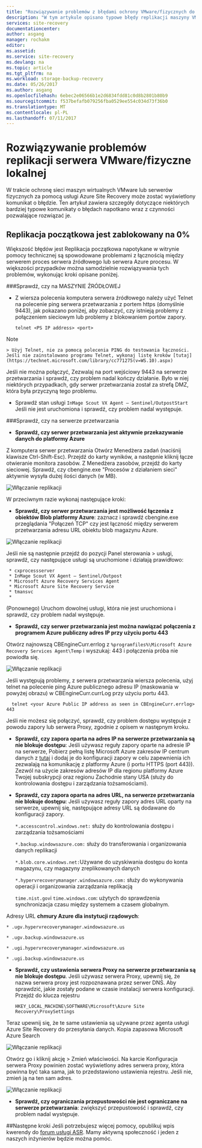 ```yaml
---
title: "Rozwiązywanie problemów z błędami ochrony VMware/fizycznych do platformy Azure | Dokumentacja firmy Microsoft"
description: "W tym artykule opisano typowe błędy replikacji maszyny VMware i sposoby ich rozwiązywania"
services: site-recovery
documentationcenter: 
author: asgang
manager: rochakm
editor: 
ms.assetid: 
ms.service: site-recovery
ms.devlang: na
ms.topic: article
ms.tgt_pltfrm: na
ms.workload: storage-backup-recovery
ms.date: 05/26/2017
ms.author: asgang
ms.openlocfilehash: 6ebec2e06566b1e2d6834fdd81c0d8b2801b80b9
ms.sourcegitcommit: f537befafb079256fba0529ee554c034d73f36b0
ms.translationtype: MT
ms.contentlocale: pl-PL
ms.lasthandoff: 07/11/2017
---
```

# <a name="troubleshoot-on-premises-vmwarephysical-server-replication-issues"></a>Rozwiązywanie problemów replikacji serwera VMware/fizyczne lokalnej
W trakcie ochronę sieci maszyn wirtualnych VMware lub serwerów fizycznych za pomocą usługi Azure Site Recovery może zostać wyświetlony komunikat o błędzie. Ten artykuł zawiera szczegóły dotyczące niektórych bardziej typowe komunikaty o błędach napotkano wraz z czynności pozwalające rozwiązać je.


## <a name="initial-replication-is-stuck-at-0"></a>Replikacja początkowa jest zablokowany na 0%
Większość błędów jest Replikacja początkowa napotykane w witrynie pomocy technicznej są spowodowane problemami z łącznością między serwerem proces serwera źródłowego lub serwera Azure procesu.
W większości przypadków można samodzielnie rozwiązywania tych problemów, wykonując kroki opisane poniżej.

###<a name="check-the-following-on-source-machine"></a>Sprawdź, czy na MASZYNIE ŹRÓDŁOWEJ
* Z wiersza polecenia komputera serwera źródłowego należy użyć Telnet na polecenie ping serwera przetwarzania z portem https (domyślnie 9443), jak pokazano poniżej, aby zobaczyć, czy istnieją problemy z połączeniem sieciowym lub problemy z blokowaniem portów zapory.
     
    `telnet <PS IP address> <port>`
> [!NOTE]
    > Użyj Telnet, nie za pomocą polecenia PING do testowania łączności.  Jeśli nie zainstalowano programu Telnet, wykonaj listę kroków [tutaj](https://technet.microsoft.com/library/cc771275(v=WS.10).aspx)

Jeśli nie można połączyć, Zezwalaj na port wejściowy 9443 na serwerze przetwarzania i sprawdź, czy problem nadal kończy działanie. Było w niej niektórych przypadkach, gdy serwer przetwarzania został za strefą DMZ, która była przyczyną tego problemu.

* Sprawdź stan usługi `InMage Scout VX Agent – Sentinel/OutpostStart` Jeśli nie jest uruchomiona i sprawdź, czy problem nadal występuje.   
 
###<a name="check-the-following-on-process-server"></a>Sprawdź, czy na serwerze przetwarzania

* **Sprawdź, czy serwer przetwarzania jest aktywnie przekazywanie danych do platformy Azure** 

Z komputera serwer przetwarzania Otwórz Menedżera zadań (naciśnij klawisze Ctrl-Shift-Esc). Przejdź do karty wyników, a następnie kliknij łącze otwieranie monitora zasobów. Z Menedżera zasobów, przejdź do karty sieciowej. Sprawdź, czy cbengine.exe "Procesów z działaniem sieci" aktywnie wysyła dużej ilości danych (w MB).

![Włączanie replikacji](./media/site-recovery-protection-common-errors/cbengine.png)

W przeciwnym razie wykonaj następujące kroki:

* **Sprawdź, czy serwer przetwarzania jest możliwość łączenia z obiektów Blob platformy Azure**: zaznacz i sprawdź cbengine.exe przeglądania "Połączeń TCP" czy jest łączność między serwerem przetwarzania adresu URL obiektu blob magazynu Azure.

![Włączanie replikacji](./media/site-recovery-protection-common-errors/rmonitor.png)

Jeśli nie są następnie przejdź do pozycji Panel sterowania > usługi, sprawdź, czy następujące usługi są uruchomione i działają prawidłowo:

     * cxprocessserver
     * InMage Scout VX Agent – Sentinel/Outpost
     * Microsoft Azure Recovery Services Agent
     * Microsoft Azure Site Recovery Service
     * tmansvc
     * 
(Ponownego) Uruchom dowolnej usługi, która nie jest uruchomiona i sprawdź, czy problem nadal występuje.

* **Sprawdź, czy serwer przetwarzania jest można nawiązać połączenia z programem Azure publiczny adres IP przy użyciu portu 443**

Otwórz najnowszą CBEngineCurr.errlog z `%programfiles%\Microsoft Azure Recovery Services Agent\Temp` i wyszukaj: 443 i połączenia próba nie powiodła się.

![Włączanie replikacji](./media/site-recovery-protection-common-errors/logdetails1.png)

Jeśli występują problemy, z serwera przetwarzania wiersza polecenia, użyj telnet na polecenie ping Azure publicznego adresu IP (maskowania w powyżej obrazu) w CBEngineCurr.currLog przy użyciu portu 443.

      telnet <your Azure Public IP address as seen in CBEngineCurr.errlog>  443
Jeśli nie możesz się połączyć, sprawdź, czy problem dostępu występuje z powodu zapory lub serwera Proxy, zgodnie z opisem w następnym kroku.


* **Sprawdź, czy zapora oparta na adres IP na serwerze przetwarzania są nie blokuje dostępu**: Jeśli używasz reguły zapory oparte na adresie IP na serwerze, Pobierz pełną listę Microsoft Azure zakresów IP centrum danych z [tutaj](https://www.microsoft.com/download/details.aspx?id=41653) i dodaj je do konfiguracji zapory w celu zapewnienia ich zezwalają na komunikację z platformy Azure (i portu HTTPS (port 443)).  Zezwól na użycie zakresów adresów IP dla regionu platformy Azure Twojej subskrypcji oraz regionu Zachodnie stany USA (służy do kontrolowania dostępu i zarządzania tożsamościami).

* **Sprawdź, czy zapora oparta na adres URL, na serwerze przetwarzania nie blokuje dostępu**: Jeśli używasz reguły zapory adres URL oparty na serwerze, upewnij się, następujące adresy URL są dodawane do konfiguracji zapory. 
     
  `*.accesscontrol.windows.net:` służy do kontrolowania dostępu i zarządzania tożsamościami

  `*.backup.windowsazure.com:` służy do transferowania i organizowania danych replikacji

  `*.blob.core.windows.net:`Używane do uzyskiwania dostępu do konta magazynu, czy magazyny zreplikowanych danych

  `*.hypervrecoverymanager.windowsazure.com:` służy do wykonywania operacji i organizowania zarządzania replikacją

  `time.nist.gov`i `time.windows.com`: użytych do sprawdzenia synchronizacja czasu między systemem a czasem globalnym.

Adresy URL **chmury Azure dla instytucji rządowych**:

`* .ugv.hypervrecoverymanager.windowsazure.us`

`* .ugv.backup.windowsazure.us`

`* .ugi.hypervrecoverymanager.windowsazure.us`

`* .ugi.backup.windowsazure.us` 

* **Sprawdź, czy ustawienia serwera Proxy na serwerze przetwarzania są nie blokuje dostępu**.  Jeśli używasz serwera Proxy, upewnij się, że nazwa serwera proxy jest rozpoznawana przez serwer DNS.
Aby sprawdzić, jakie zostały podane w czasie instalacji serwera konfiguracji. Przejdź do klucza rejestru

    `HKEY_LOCAL_MACHINE\SOFTWARE\Microsoft\Azure Site Recovery\ProxySettings`

Teraz upewnij się, że te same ustawienia są używane przez agenta usługi Azure Site Recovery do przesyłania danych.
Kopia zapasowa Microsoft Azure Search 

![Włączanie replikacji](./media/site-recovery-protection-common-errors/mab.png)

Otwórz go i kliknij akcję > Zmień właściwości. Na karcie Konfiguracja serwera Proxy powinien zostać wyświetlony adres serwera proxy, która powinna być taka sama, jak to przedstawiono ustawienia rejestru. Jeśli nie, zmień ją na ten sam adres.

![Włączanie replikacji](./media/site-recovery-protection-common-errors/mabproxy.png)

* **Sprawdź, czy ograniczania przepustowości nie jest ograniczane na serwerze przetwarzania**: zwiększyć przepustowość i sprawdź, czy problem nadal występuje.

##<a name="next-steps"></a>Następne kroki
Jeśli potrzebujesz więcej pomocy, opublikuj wpis kwerendy do [forum usługi ASR](https://social.msdn.microsoft.com/Forums/azure/home?forum=hypervrecovmgr). Mamy aktywną społeczność i jeden z naszych inżynierów będzie można pomóc.